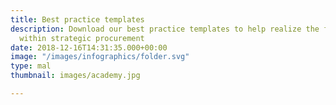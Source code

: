 ```yaml
---
title: Best practice templates
description: Download our best practice templates to help realize the full potential
  within strategic procurement
date: 2018-12-16T14:31:35.000+00:00
image: "/images/infographics/folder.svg"
type: mal
thumbnail: images/academy.jpg

---
```

